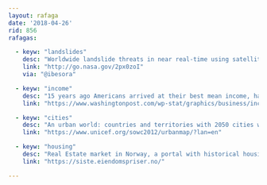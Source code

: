 ```yaml
---
layout: rafaga
date: '2018-04-26'
rid: 856
rafagas:

  - keyw: "landslides"
    desc: "Worldwide landslide threats in near real-time using satellite data and a new data model developed by NASA"
    link: "http://go.nasa.gov/2px0zoI"
    via: "@ibesora"

  - keyw: "income"
    desc: "15 years ago Americans arrived at their best mean income, have been poorer since then"
    link: "https://www.washingtonpost.com/wp-stat/graphics/business/income/index.html"

  - keyw: "cities"
    desc: "An urban world: countries and territories with 2050 cities with more than 100.000 inhabitants, with their evolution between 1950 and 2010 and forecast until 2050"
    link: "https://www.unicef.org/sowc2012/urbanmap/?lan=en"

  - keyw: "housing"
    desc: "Real Estate market in Norway, a portal with historical housing prices and other metrics"
    link: "https://siste.eiendomspriser.no/"

---
```


